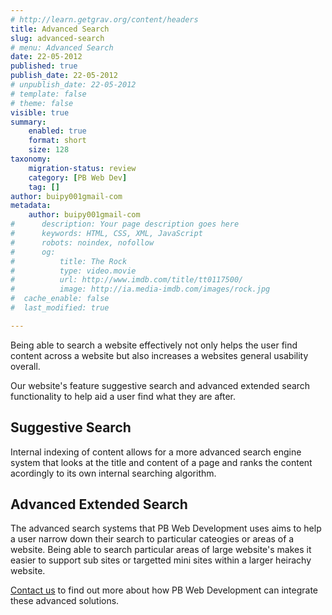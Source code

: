 ```yaml
---
# http://learn.getgrav.org/content/headers
title: Advanced Search
slug: advanced-search
# menu: Advanced Search
date: 22-05-2012
published: true
publish_date: 22-05-2012
# unpublish_date: 22-05-2012
# template: false
# theme: false
visible: true
summary:
    enabled: true
    format: short
    size: 128
taxonomy:
    migration-status: review
    category: [PB Web Dev]
    tag: []
author: buipy001gmail-com
metadata:
    author: buipy001gmail-com
#      description: Your page description goes here
#      keywords: HTML, CSS, XML, JavaScript
#      robots: noindex, nofollow
#      og:
#          title: The Rock
#          type: video.movie
#          url: http://www.imdb.com/title/tt0117500/
#          image: http://ia.media-imdb.com/images/rock.jpg
#  cache_enable: false
#  last_modified: true

---
```


Being able to search a website effectively not only helps the user find content across a website but also increases a websites general usability overall.

Our website's feature suggestive search and advanced extended search functionality to help aid a user find what they are after.

## Suggestive Search

Internal indexing of content allows for a more advanced search engine system that looks at the title and content of a page and ranks the content acordingly to its own internal searching algorithm.

## Advanced Extended Search

The advanced search systems that PB Web Development uses aims to help a user narrow down their search to particular cateogies or areas of a website. Being able to search particular areas of large website's makes it easier to support sub sites or targetted mini sites within a larger heirachy website.

[Contact us](index.php?option=com_k2&view=itemlist&layout=category&task=category&id=4&Itemid=118 "Contact Us") to find out more about how PB Web Development can integrate these advanced solutions.